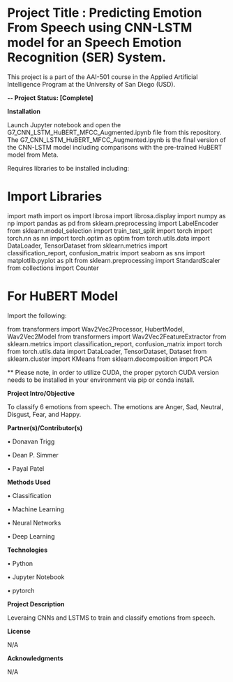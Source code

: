# Project Title : Predicting Emotion From Speech using CNN-LSTM model for an Speech Emotion Recognition (SER) System.

This project is a part of the AAI-501 course in the Applied Artificial Intelligence Program at the University of San Diego (USD). 

**-- Project Status: [Complete]**

**Installation**

Launch Jupyter notebook and open the G7_CNN_LSTM_HuBERT_MFCC_Augmented.ipynb file from this repository. The G7_CNN_LSTM_HuBERT_MFCC_Augmented.ipynb is the final version of the CNN-LSTM model including comparisons with the pre-trained HuBERT model from Meta.

Requires libraries to be installed including:

# Import Libraries
import math
import os
import librosa
import librosa.display
import numpy as np
import pandas as pd
from sklearn.preprocessing import LabelEncoder
from sklearn.model_selection import train_test_split
import torch
import torch.nn as nn
import torch.optim as optim
from torch.utils.data import DataLoader, TensorDataset
from sklearn.metrics import classification_report, confusion_matrix
import seaborn as sns
import matplotlib.pyplot as plt
from sklearn.preprocessing import StandardScaler
from collections import Counter

# For HuBERT Model
Import the following:

from transformers import Wav2Vec2Processor, HubertModel, Wav2Vec2Model
from transformers import Wav2Vec2FeatureExtractor
from sklearn.metrics import classification_report, confusion_matrix
import torch
from torch.utils.data import DataLoader, TensorDataset, Dataset
from sklearn.cluster import KMeans
from sklearn.decomposition import PCA

** Please note, in order to utilize CUDA, the proper pytorch CUDA version needs to be installed in your environment via pip or conda install.
  
**Project Intro/Objective**

To classify 6 emotions from speech. The emotions are Anger, Sad, Neutral, Disgust, Fear, and Happy. 

**Partner(s)/Contributor(s)**

•	Donavan Trigg

•	Dean P. Simmer

•	Payal Patel

**Methods Used**

•	Classification

•	Machine Learning

•	Neural Networks

•	Deep Learning


**Technologies**

•	Python

•	Jupyter Notebook

•	pytorch


**Project Description**

Leveraing CNNs and LSTMS to train and classify emotions from speech. 

**License**

N/A

**Acknowledgments**

N/A
